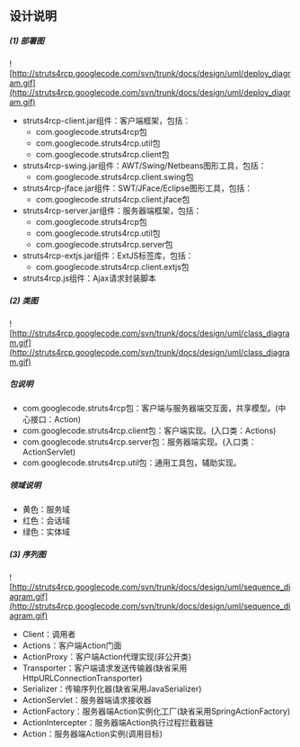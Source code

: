 ## 设计说明 ##
##### (1) 部署图 #####
![http://struts4rcp.googlecode.com/svn/trunk/docs/design/uml/deploy_diagram.gif](http://struts4rcp.googlecode.com/svn/trunk/docs/design/uml/deploy_diagram.gif)
  * struts4rcp-client.jar组件：客户端框架，包括：
    * com.googlecode.struts4rcp包
    * com.googlecode.struts4rcp.util包
    * com.googlecode.struts4rcp.client包
  * struts4rcp-swing.jar组件：AWT/Swing/Netbeans图形工具，包括：
    * com.googlecode.struts4rcp.client.swing包
  * struts4rcp-jface.jar组件：SWT/JFace/Eclipse图形工具，包括：
    * com.googlecode.struts4rcp.client.jface包
  * struts4rcp-server.jar组件：服务器端框架，包括：
    * com.googlecode.struts4rcp包
    * com.googlecode.struts4rcp.util包
    * com.googlecode.struts4rcp.server包
  * struts4rcp-extjs.jar组件：ExtJS标签库，包括：
    * com.googlecode.struts4rcp.client.extjs包
  * struts4rcp.js组件：Ajax请求封装脚本
##### (2) 类图 #####
![http://struts4rcp.googlecode.com/svn/trunk/docs/design/uml/class_diagram.gif](http://struts4rcp.googlecode.com/svn/trunk/docs/design/uml/class_diagram.gif)
##### 包说明 #####
  * com.googlecode.struts4rcp包：客户端与服务器端交互面，共享模型。(中心接口：Action)
  * com.googlecode.struts4rcp.client包：客户端实现。(入口类：Actions)
  * com.googlecode.struts4rcp.server包：服务器端实现。(入口类：ActionServlet)
  * com.googlecode.struts4rcp.util包：通用工具包，辅助实现。
##### 领域说明 #####
  * 黄色：服务域
  * 红色：会话域
  * 绿色：实体域
##### (3) 序列图 #####
![http://struts4rcp.googlecode.com/svn/trunk/docs/design/uml/sequence_diagram.gif](http://struts4rcp.googlecode.com/svn/trunk/docs/design/uml/sequence_diagram.gif)
  * Client：调用者
  * Actions：客户端Action门面
  * ActionProxy：客户端Action代理实现(非公开类)
  * Transporter：客户端请求发送传输器(缺省采用HttpURLConnectionTransporter)
  * Serializer：传输序列化器(缺省采用JavaSerializer)
  * ActionServlet：服务器端请求接收器
  * ActionFactory：服务器端Action实例化工厂(缺省采用SpringActionFactory)
  * ActionIntercepter：服务器端Action执行过程拦截器链
  * Action：服务器端Action实例(调用目标)